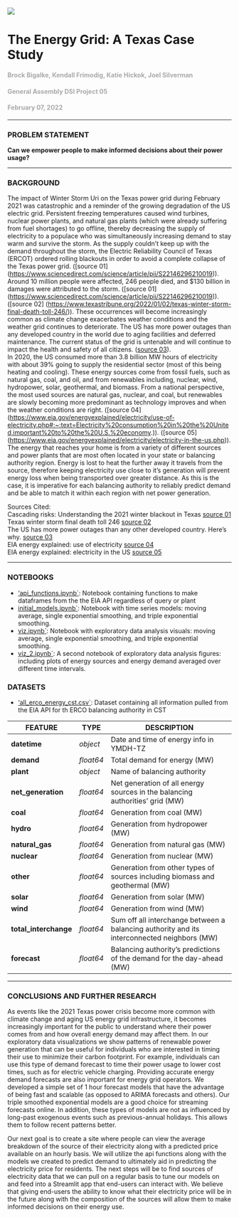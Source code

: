 # ![](https://ga-dash.s3.amazonaws.com/production/assets/logo-9f88ae6c9c3871690e33280fcf557f33.png) 
# The Energy Grid: A Texas Case Study
#### <font color='darkgray'>Brock Bigalke, Kendall Frimodig, Katie Hickok, Joel Silverman</font>
#### <font color='darkgray'>General Assembly DSI Project 05</font>
#### <font color='darkgray'>February 07, 2022</font>
---
### PROBLEM STATEMENT

**Can we empower people to make informed decisions about their power usage?**
<br>

---
### BACKGROUND
The impact of Winter Storm Uri on the Texas power grid during February 2021 was catastrophic and a reminder of the growing degradation of the US electric grid. Persistent freezing temperatures caused wind turbines, nuclear power plants, and natural gas plants (which were already suffering from fuel shortages) to go offline, thereby decreasing the supply of electricity to a populace who was simultaneously increasing demand to stay warm and survive the storm. As the supply couldn’t keep up with the demand throughout the storm, the Electric Reliability Council of Texas (ERCOT) ordered rolling blackouts in order to avoid a complete collapse of the Texas power grid. ([source 01] (https://www.sciencedirect.com/science/article/pii/S22146296210019)). Around 10 million people were affected, 246 people died, and $130 billion in damages were attributed to the storm. ([source 01] (https://www.sciencedirect.com/science/article/pii/S22146296210019)). ([source 02] (https://www.texastribune.org/2022/01/02/texas-winter-storm-final-death-toll-246/)). These occurrences will become increasingly common as climate change exacerbates weather conditions and the weather grid continues to deteriorate. The US has more power outages than any developed country in the world due to aging facilities and deferred maintenance. The current status of the grid is untenable and will continue to impact the health and safety of all citizens. ([source 03](https://www.popsci.com/story/environment/why-us-lose-power-storms/)). 
<br> 
In 2020, the US consumed more than 3.8 billion MW hours of electricity with about 39% going to supply the residential sector (most of this being heating and cooling). These energy sources come from fossil fuels, such as natural gas, coal, and oil, and from renewables including, nuclear, wind, hydropower, solar, geothermal, and biomass. From a national perspective, the most used sources are natural gas, nuclear, and coal, but renewables are slowly becoming more predominant as technology improves and when the weather conditions are right. ([source 04] (https://www.eia.gov/energyexplained/electricity/use-of-electricity.php#:~:text=Electricity%20consumption%20in%20the%20United,important%20to%20the%20U.S.%20economy.)). ([source 05] (https://www.eia.gov/energyexplained/electricity/electricity-in-the-us.php)). The energy that reaches your home is from a variety of different sources and power plants that are most often located in your state or balancing authority region. Energy is lost to heat the further away it travels from the source, therefore keeping electricity use close to it’s generation will prevent energy loss when being transported over greater distance. As this is the case, it is imperative for each balancing authority to reliably predict demand and be able to match it within each region with net power generation.

	



Sources Cited: <br>
Cascading risks: Understanding the 2021 winter blackout in Texas [source 01](https://www.sciencedirect.com/science/article/pii/S22146296210019)<br>
Texas winter storm final death toll 246 [source 02](https://www.texastribune.org/2022/01/02/texas-winter-storm-final-death-toll-246/) <br>
The US has more power outages than any other developed country. Here’s why. [source 03](https://www.popsci.com/story/environment/why-us-lose-power-storms/) <br>
EIA energy explained: use of electricity [source 04](https://www.eia.gov/energyexplained/electricity/use-of-electricity.php#:~:text=Electricity%20consumption%20in%20the%20United,important%20to%20the%20U.S.%20economy.) <br>
EIA energy explained: electricity in the US [source 05](https://www.eia.gov/energyexplained/electricity/electricity-in-the-us.php) <br>


---

### NOTEBOOKS 

* [‘api_functions.ipynb`](./notebooks/api_functions.ipynb): Notebook containing functions to make dataframes from the the EIA API regardless of query or plant
* [initial_models.ipynb`](./notebooks/initial_models.ipynb): Notebook with time series models: moving average, single exponential smoothing, and triple exponential smoothing. 
* [viz.ipynb`](./notebooks/viz.ipynb): Notebook with exploratory data analysis visuals: moving average, single exponential smoothing, and triple exponential smoothing. 
* [viz_2.ipynb`](./notebooks/viz_2.ipynb): A second notebook of exploratory data analysis figures: including plots of energy sources and energy demand averaged over different time intervals.   


### DATASETS

* [‘all_erco_energy_cst.csv`](./data/all_erco_energy_cst.csv): Dataset containing all information pulled from the EIA API for th ERCO balancing authority in CST

|FEATURE|TYPE|DESCRIPTION|
|---|---|---|
|**datetime**|*object*|Date and time of energy info in YMDH-TZ| 
|**demand**|*float64*|Total demand for energy (MW)| 
|**plant**|*object*|Name of balancing authority| 
|**net_generation**|*float64*|Net generation of all energy sources in the balancing authorities’ grid (MW)| 
|**coal**|*float64*|Generation from coal (MW)| 
|**hydro**|*float64*|Generation from hydropower (MW)| 
|**natural_gas**|*float64*|Generation from natural gas (MW)| 
|**nuclear**|*float64*|Generation from nuclear (MW)| 
|**other**|*float64*|Generation from other types of sources including biomass and geothermal (MW)| 
|**solar**|*float64*|Generation from solar (MW)|
|**wind**|*float64*|Generation from wind (MW)| 
|**total_interchange**|*float64*|Sum off all interchange between a balancing authority and its interconnected neighbors (MW)| 
|**forecast**|*float64*|Balancing authority’s predictions of the demand for the day-ahead (MW)|
---

### CONCLUSIONS AND FURTHER RESEARCH
As events like the 2021 Texas power crisis become more common with climate change and aging US energy grid infrastructure, it becomes increasingly important for the public to understand where their power comes from and how overall energy demand may affect them. In our exploratory data visualizations we show patterns of renewable power generation that can be useful for individuals who are interested in timing their use to minimize their carbon footprint. For example, individuals can use this type of demand forecast to time their power usage to lower cost times, such as for electric vehicle charging. Providing accurate energy demand forecasts are also important for energy grid operators. We developed a simple set of 1 hour forecast models that have the advantage of being fast and scalable (as opposed to ARIMA forecasts and others). Our triple smoothed exponential models are a good choice for streaming forecasts online. In addition, these types of models are not as influenced by long-past exogenous events such as previous-annual holidays. This allows them to follow recent patterns better. 

Our next goal is to create a site where people can view the average breakdown of the source of their electricity along with a predicted price available on an hourly basis. We will utilize the api functions along with the models we created to predict demand to ultimately aid in predicting the electricity price for residents. The next steps will be to find sources of electricity data that we can pull on a regular basis to tune our models on and feed into a Streamlit app that end-users can interact with. We believe that giving end-users the ability to know what their electricity price will be in the future along with the composition of the sources will allow them to make informed decisions on their energy use.

